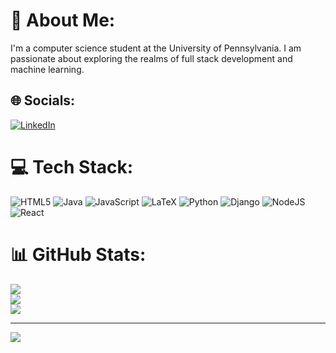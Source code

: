 # 💫 About Me:
I'm a computer science student at the University of Pennsylvania. I am passionate about exploring the realms of full stack development and machine learning.


## 🌐 Socials:
[![LinkedIn](https://img.shields.io/badge/LinkedIn-%230077B5.svg?logo=linkedin&logoColor=white)](https://linkedin.com/in/henry-sims-294609240) 

# 💻 Tech Stack:
![HTML5](https://img.shields.io/badge/html5-%23E34F26.svg?style=for-the-badge&logo=html5&logoColor=white) ![Java](https://img.shields.io/badge/java-%23ED8B00.svg?style=for-the-badge&logo=openjdk&logoColor=white) ![JavaScript](https://img.shields.io/badge/javascript-%23323330.svg?style=for-the-badge&logo=javascript&logoColor=%23F7DF1E) ![LaTeX](https://img.shields.io/badge/latex-%23008080.svg?style=for-the-badge&logo=latex&logoColor=white) ![Python](https://img.shields.io/badge/python-3670A0?style=for-the-badge&logo=python&logoColor=ffdd54) ![Django](https://img.shields.io/badge/django-%23092E20.svg?style=for-the-badge&logo=django&logoColor=white) ![NodeJS](https://img.shields.io/badge/node.js-6DA55F?style=for-the-badge&logo=node.js&logoColor=white) ![React](https://img.shields.io/badge/react-%2320232a.svg?style=for-the-badge&logo=react&logoColor=%2361DAFB)
# 📊 GitHub Stats:
![](https://github-readme-stats.vercel.app/api?username=henryssims&theme=dark&hide_border=true&include_all_commits=false&count_private=false)<br/>
![](https://github-readme-streak-stats.herokuapp.com/?user=henryssims&theme=dark&hide_border=true)<br/>
![](https://github-readme-stats.vercel.app/api/top-langs/?username=henryssims&theme=dark&hide_border=true&include_all_commits=false&count_private=false&layout=compact)

---
[![](https://visitcount.itsvg.in/api?id=henryssims&icon=0&color=0)](https://visitcount.itsvg.in)
